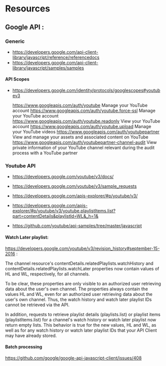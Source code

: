 # Resources

## Google API :
 
### Generic 
 
- https://developers.google.com/api-client-library/javascript/reference/referencedocs
- https://developers.google.com/api-client-library/javascript/samples/samples

#### API Scopes

- https://developers.google.com/identity/protocols/googlescopes#youtubev3

    https://www.googleapis.com/auth/youtube	Manage your YouTube account
    https://www.googleapis.com/auth/youtube.force-ssl	Manage your YouTube account
    https://www.googleapis.com/auth/youtube.readonly	View your YouTube account
    https://www.googleapis.com/auth/youtube.upload	Manage your YouTube videos
    https://www.googleapis.com/auth/youtubepartner	View and manage your assets and associated content on YouTube
    https://www.googleapis.com/auth/youtubepartner-channel-audit	View private information of your YouTube channel relevant during the audit process with a YouTube partner


### Youtube API

- https://developers.google.com/youtube/v3/docs/
- https://developers.google.com/youtube/v3/sample_requests
- https://developers.google.com/apis-explorer/#p/youtube/v3/
- https://developers.google.com/apis-explorer/#p/youtube/v3/youtube.playlistItems.list?part=contentDetails&playlistId=WL&_h=1&

- https://github.com/youtube/api-samples/tree/master/javascript

#### Watch Later playlist:


https://developers.google.com/youtube/v3/revision_history#september-15-2016 :
 
The channel resource's contentDetails.relatedPlaylists.watchHistory and contentDetails.relatedPlaylists.watchLater 
properties now contain values of HL and WL, respectively, for all channels.

To be clear, these properties are only visible to an authorized user retrieving data about the user's own channel. 
The properties always contain the values HL and WL, even for an authorized user retrieving data about the user's own channel. 
Thus, the watch history and watch later playlist IDs cannot be retrieved via the API.

In addition, requests to retrieve playlist details (playlists.list) or playlist items (playlistItems.list) for a 
channel's watch history or watch later playlist now return empty lists. This behavior is true for the new values, HL and WL,
 as well as for any watch history or watch later playlist IDs that your API Client may have already stored. 
 
#### Batch processing

https://github.com/google/google-api-javascript-client/issues/408

